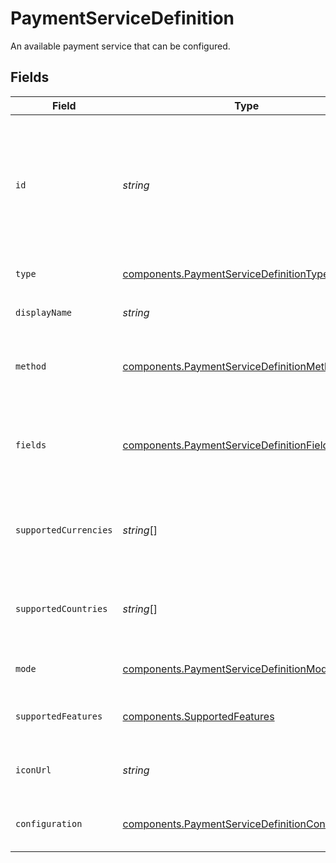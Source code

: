 # PaymentServiceDefinition

An available payment service that can be configured.


## Fields

| Field                                                                                                                | Type                                                                                                                 | Required                                                                                                             | Description                                                                                                          | Example                                                                                                              |
| -------------------------------------------------------------------------------------------------------------------- | -------------------------------------------------------------------------------------------------------------------- | -------------------------------------------------------------------------------------------------------------------- | -------------------------------------------------------------------------------------------------------------------- | -------------------------------------------------------------------------------------------------------------------- |
| `id`                                                                                                                 | *string*                                                                                                             | :heavy_minus_sign:                                                                                                   | The ID of the payment service. This is the underlying provider followed by a dash followed by the payment method ID. | stripe-card                                                                                                          |
| `type`                                                                                                               | [components.PaymentServiceDefinitionType](../../models/components/paymentservicedefinitiontype.md)                   | :heavy_minus_sign:                                                                                                   | `payment-service-definition`.                                                                                        | payment-service-definition                                                                                           |
| `displayName`                                                                                                        | *string*                                                                                                             | :heavy_minus_sign:                                                                                                   | The display name of this service.                                                                                    | Stripe                                                                                                               |
| `method`                                                                                                             | [components.PaymentServiceDefinitionMethod](../../models/components/paymentservicedefinitionmethod.md)               | :heavy_minus_sign:                                                                                                   | The ID of the payment method that this services handles.                                                             | card                                                                                                                 |
| `fields`                                                                                                             | [components.PaymentServiceDefinitionFields](../../models/components/paymentservicedefinitionfields.md)[]             | :heavy_minus_sign:                                                                                                   | A list of fields that need to be submitted when activating the payment. service.                                     |                                                                                                                      |
| `supportedCurrencies`                                                                                                | *string*[]                                                                                                           | :heavy_minus_sign:                                                                                                   | A list of three-letter ISO currency codes that this service supports.                                                | [<br/>"USD",<br/>"GBP",<br/>"EUR"<br/>]                                                                              |
| `supportedCountries`                                                                                                 | *string*[]                                                                                                           | :heavy_minus_sign:                                                                                                   | A list of two-letter ISO country codes that this service supports.                                                   | [<br/>"US",<br/>"GB",<br/>"DE"<br/>]                                                                                 |
| `mode`                                                                                                               | [components.PaymentServiceDefinitionMode](../../models/components/paymentservicedefinitionmode.md)                   | :heavy_minus_sign:                                                                                                   | The mode of this payment service.                                                                                    | card                                                                                                                 |
| `supportedFeatures`                                                                                                  | [components.SupportedFeatures](../../models/components/supportedfeatures.md)                                         | :heavy_minus_sign:                                                                                                   | Features supported by the payment definition.                                                                        |                                                                                                                      |
| `iconUrl`                                                                                                            | *string*                                                                                                             | :heavy_minus_sign:                                                                                                   | An icon to display for the payment service.                                                                          | https://cdn.gr4vy.app/stripe.svg                                                                                     |
| `configuration`                                                                                                      | [components.PaymentServiceDefinitionConfiguration](../../models/components/paymentservicedefinitionconfiguration.md) | :heavy_minus_sign:                                                                                                   | Configuration items for the payment service.                                                                         |                                                                                                                      |